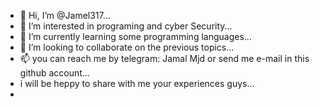 - 👋 Hi, I’m @Jamel317...
- 👀 I’m interested in programing and cyber Security...
- 🌱 I’m currently learning some programming languages...
- 💞️ I’m looking to collaborate on the previous topics...
- 📫 you can reach me by telegram: Jamal Mjd or send me e-mail in this github account... 
- i will be heppy to share with me your experiences guys...
- 

<!---
Jamel317/Jamel317 is a ✨ special ✨ repository because its `README.md` (this file) appears on your GitHub profile.
You can click the Preview link to take a look at your changes.
--->
